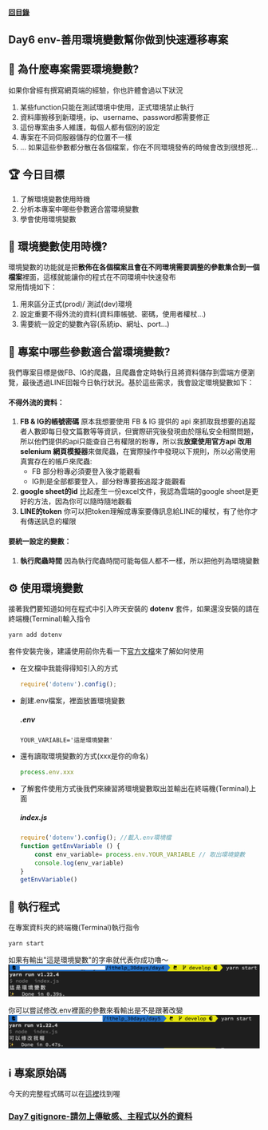 #### [回目錄](../README.md)
## Day6 env-善用環境變數幫你做到快速遷移專案

🤔 為什麼專案需要環境變數?
----
如果你曾經有撰寫網頁端的經驗，你也許體會過以下狀況
1. 某些function只能在測試環境中使用，正式環境禁止執行
2. 資料庫搬移到新環境，ip、username、password都需要修正
3. 這份專案由多人維護，每個人都有個別的設定
4. 專案在不同伺服器儲存的位置不一樣
5. ...
如果這些參數都分散在各個檔案，你在不同環境發佈的時候會改到很想死...

🏆 今日目標
----
1. 了解環境變數使用時機
2. 分析本專案中哪些參數適合當環境變數
3. 學會使用環境變數

🤔 環境變數使用時機?
----
環境變數的功能就是把**散佈在各個檔案且會在不同環境需要調整的參數集合到一個檔案**裡面，這樣就能讓你的程式在不同環境中快速發布   
常用情境如下：
1. 用來區分正式(prod)/ 測試(dev)環境
2. 設定重要不得外流的資料(資料庫帳號、密碼，使用者權杖...)
3. 需要統一設定的變數內容(系統ip、網址、port...)
  

🤔 專案中哪些參數適合當環境變數?
----
我們專案目標是做FB、IG的爬蟲，且爬蟲會定時執行且將資料儲存到雲端方便瀏覽，最後透過LINE回報今日執行狀況。基於這些需求，我會設定環境變數如下：
#### 不得外流的資料：
1. **FB & IG的帳號密碼**
原本我想要使用 FB & IG 提供的 api 來抓取我想要的追蹤者人數即每日發文篇數等等資訊，但實際研究後發現由於隱私安全相關問題，所以他們提供的api只能查自己有權限的粉專，所以我**放棄使用官方api 改用 selenium 網頁模擬器**來做爬蟲，在實際操作中發現以下規則，所以必需使用真實存在的帳戶來爬蟲:
    + FB 部分粉專必須要登入後才能觀看
    + IG則是全部都要登入，部分粉專要按追蹤才能觀看    
2. **google sheet的id**
比起產生一份excel文件，我認為雲端的google sheet是更好的方法，因為你可以隨時隨地觀看
3. **LINE的token**
你可以把token理解成專案要傳訊息給LINE的權杖，有了他你才有傳送訊息的權限

#### 要統一設定的變數：
1. **執行爬蟲時間**
因為執行爬蟲時間可能每個人都不一樣，所以把他列為環境變數

⚙ 使用環境變數
----
接著我們要知道如何在程式中引入昨天安裝的 **dotenv** 套件，如果還沒安裝的請在終端機(Terminal)輸入指令  
```sh
yarn add dotenv
```
套件安裝完後，建議使用前你先看一下[官方文檔](https://www.npmjs.com/package/dotenv)來了解如何使用  
* 在文檔中我能得得知引入的方式
    ```js
    require('dotenv').config();
    ```
* 創建.env檔案，裡面放置環境變數
    ##### .env
    ```
    YOUR_VARIABLE='這是環境變數'
    ```
* 還有讀取環境變數的方式(xxx是你的命名)
    ```js
    process.env.xxx
    ```
* 了解套件使用方式後我們來練習將環境變數取出並輸出在終端機(Terminal)上面
    ##### index.js
    ```js
    require('dotenv').config(); //載入.env環境檔
    function getEnvVariable () {
        const env_variable= process.env.YOUR_VARIABLE // 取出環境變數
        console.log(env_variable)
    }
    getEnvVariable()
    ```
    
🚀 執行程式
----
在專案資料夾的終端機(Terminal)執行指令
```sh
yarn start
```
如果有輸出"這是環境變數"的字串就代表你成功嚕～
![image](./article_img/terminal.png)  

你可以嘗試修改.env裡面的參數來看輸出是不是跟著改變  
![image](./article_img/terminal2.png)  

ℹ️ 專案原始碼
----
今天的完整程式碼可以在[這裡](https://github.com/dean9703111/ithelp_30days/day6)找到喔

### [Day7 gitignore-請勿上傳敏感、主程式以外的資料](/day7/README.md)